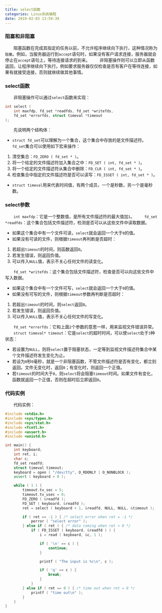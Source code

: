 ```yaml
---
title: select函数
categories: Linux系统编程
date: 2019-02-03 13:59:39
---
```

### 阻塞和非阻塞

&emsp;&emsp;阻塞函数在完成其指定的任务以前，不允许程序继续向下执行，这种情况称为`阻塞`。例如，当服务器运行到`accept`语句时，如果没有客户请求连接，服务器就会停止在`accept`语句上，等待连接请求的到来。<!--more-->
&emsp;&emsp;非阻塞操作则可以立即从函数返回，让程序继续向下执行。例如要求服务器仅仅检查是否有客户在等待连接，如果有就接受连接，否则就继续做其他事情。

### select函数

&emsp;&emsp;非阻塞操作可以通过`select`函数来实现：

``` cpp
int select (
    int maxfdp, fd_set *readfds, fd_set *writefds,
    fd_set *errorfds, struct timeval *timeout
);
```

&emsp;&emsp;先说明两个结构体：

- `struct fd_set`可以理解为一个集合，这个集合中存放的是文件描述符。`fd_set`集合可以使用如下宏来操作：

1. 清空集合：`FD_ZERO ( fd_set * )`。
2. 将一个给定的文件描述符加入集合之中：`FD_SET ( int, fd_set * )`。
3. 将一个给定的文件描述符从集合中删除：`FD_CLR ( int, fd_set * )`。
4. 检查集合中指定的文件描述符是否可以读写：`FD_ISSET ( int, fd_set * )`。

- `struct timeval`用来代表时间值，有两个成员，一个是秒数，另一个是毫秒数。

### select参数

&emsp;&emsp;`int maxfdp`：它是一个整数值，是所有文件描述符的最大值加`1`。
&emsp;&emsp;`fd_set *readfds`：这个集合包括文件描述符，检测是否可以从这些文件中读取数据。

- 如果这个集合中有一个文件可读，`select`就会返回一个大于`0`的值。
- 如果没有可读的文件，则根据`timeout`再判断是否超时：

1. 若超出`timeout`的时间，则函数返回`0`。
2. 若发生错误，则返回负值。
3. 可以传入`NULL`值，表示不关心任何文件的读变化。

&emsp;&emsp;`fd_set *writefds`：这个集合包括文件描述符，检查是否可以向这些文件中写入数据。

- 如果这个集合中有一个文件可写，`select`就会返回一个大于`0`的值。
- 如果没有可写的文件，则根据`timeout`参数再判断是否超时：

1. 若超出`timeout`的时间，则`select`返回`0`。
2. 若发生错误，则返回负值。
3. 可以传入`NULL`值，表示不关心任何文件的写变化。

&emsp;&emsp;`fd_set *errorfds`：它和上面`2`个参数的意思一样，用来监视文件错误异常。
&emsp;&emsp;`struct timeval* timeout`：它是`select`的超时时间，可以使`select`处于`3`种状态：

- 若设置为`NULL`，则将`select`置于阻塞状态，一定等到监视文件描述符集合中某个文件描述符发生变化为止。
- 若设为`0`秒`0`毫秒，就是一个非阻塞函数，不管文件描述符是否有变化，都立刻返回。文件无变化时，返回`0`；有变化时，则返回一个正值。
- 若`timeout`的时间大于`0`，则`select`将会阻塞`timeout`时间。如果文件有变化，函数就返回一个正值，否则在超时后立即返回`0`。

### 代码实例

&emsp;&emsp;代码实例：

``` cpp
#include <stdio.h>
#include <sys/types.h>
#include <sys/stat.h>
#include <fcntl.h>
#include <assert.h>
#include <unistd.h>

int main() {
    int keyboard;
    int ret, i;
    char c;
    fd_set readfd;
    struct timeval timeout;
    keyboard = open ( "/dev/tty", O_RDONLY | O_NONBLOCK );
    assert ( keyboard > 0 );

    while ( 1 ) {
        timeout.tv_sec = 5;
        timeout.tv_usec = 0;
        FD_ZERO ( &readfd );
        FD_SET ( keyboard, &readfd );
        ret = select ( keyboard + 1, &readfd, NULL, NULL, &timeout );

        if ( ret == -1 ) { /* select error when ret = -1 */
            perror ( "select error" );
        } else if ( ret ) { /* data coming when ret > 0 */
            if ( FD_ISSET ( keyboard, &readfd ) ) {
                i = read ( keyboard, &c, 1 );

                if ( '\n' == c ) {
                    continue;
                }

                printf ( "The input is %c\n", c );

                if ( 'q' == c ) {
                    break;
                }
            }
        } else if ( ret == 0 ) { /* time out when ret = 0 */
            printf ( "time out\n" );
        }
    }
}
```